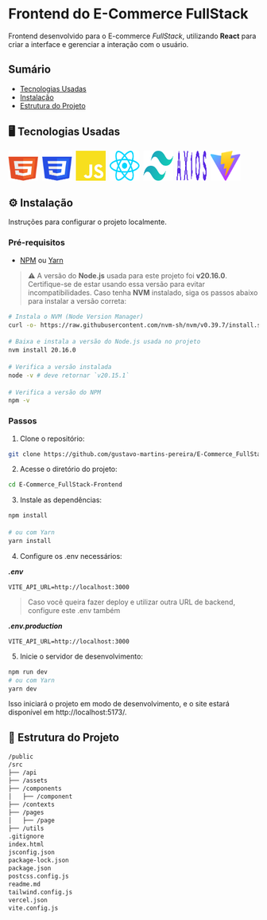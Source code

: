 # Frontend do E-Commerce FullStack

Frontend desenvolvido para o E-commerce *FullStack*, utilizando **React** para criar a interface e gerenciar a interação com o usuário.

## Sumário

- [Tecnologias Usadas](#-tecnologias-usadas)
- [Instalação](#-instalação)
- [Estrutura do Projeto](#-estrutura-do-projeto)

## &#x1F5A5; Tecnologias Usadas

<img alt="Javascript Logo" height="60" width="60" src="./readme/html.svg" />&nbsp;
<img alt="Javascript Logo" height="60" width="60" src="./readme/css.svg" />&nbsp;
<img alt="Javascript Logo" height="60" width="60" src="./readme/javascript.svg" />&nbsp;
<img alt="React Logo" height="60" width="60" src="./readme/react.svg" />&nbsp;
<img alt="Tailwind CSS Logo" height="60" width="60" src="./readme/tailwindcss.svg" />&nbsp;
<img alt="Axios Logo" height="60" width="60" src="./readme/axios.svg" />&nbsp;
<img alt="Vite Logo" height="60" width="60" src="./readme/vite.svg" />&nbsp;

## &#x2699; Instalação

Instruções para configurar o projeto localmente.

### Pré-requisitos

- [NPM](https://www.npmjs.com/) ou [Yarn](https://yarnpkg.com/)

> &#x26A0; A versão do **Node.js** usada para este projeto foi **v20.16.0**. Certifique-se de estar usando essa versão para evitar incompatibilidades. Caso tenha **NVM** instalado, siga os passos abaixo para instalar a versão correta:

```bash
# Instala o NVM (Node Version Manager)
curl -o- https://raw.githubusercontent.com/nvm-sh/nvm/v0.39.7/install.sh | bash

# Baixa e instala a versão do Node.js usada no projeto
nvm install 20.16.0

# Verifica a versão instalada
node -v # deve retornar `v20.15.1`

# Verifica a versão do NPM
npm -v
```

### Passos
1. Clone o repositório:
```sh
git clone https://github.com/gustavo-martins-pereira/E-Commerce_FullStack-Frontend.git
```

2. Acesse o diretório do projeto:
```sh
cd E-Commerce_FullStack-Frontend
```

3. Instale as dependências:
```sh
npm install

# ou com Yarn
yarn install
```

4. Configure os .env necessários:

***.env***
```env
VITE_API_URL=http://localhost:3000
```

> Caso você queira fazer deploy e utilizar outra URL de backend, configure este .env também

***.env.production***
```env
VITE_API_URL=http://localhost:3000
```

5. Inicie o servidor de desenvolvimento:

```bash
npm run dev
# ou com Yarn
yarn dev
```

Isso iniciará o projeto em modo de desenvolvimento, e o site estará disponível em http://localhost:5173/.

## &#x1F4C1; Estrutura do Projeto

```
/public
/src
├── /api
├── /assets
├── /components
│   ├── /component
├── /contexts
├── /pages
│   ├── /page
├── /utils
.gitignore
index.html
jsconfig.json
package-lock.json
package.json
postcss.config.js
readme.md
tailwind.config.js
vercel.json
vite.config.js
```
